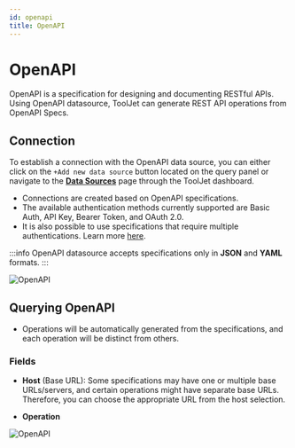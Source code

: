 ```yaml
---
id: openapi
title: OpenAPI
---
```


# OpenAPI


OpenAPI is a specification for designing and documenting RESTful APIs. Using OpenAPI datasource, ToolJet can generate REST API operations from OpenAPI Specs.

## Connection

To establish a connection with the OpenAPI data source, you can either click on the `+Add new data source` button located on the query panel or navigate to the **[Data Sources](/docs/data-sources/overview)** page through the ToolJet dashboard.

- Connections are created based on OpenAPI specifications.
- The available authentication methods currently supported are Basic Auth, API Key, Bearer Token, and OAuth 2.0.
- It is also possible to use specifications that require multiple authentications. Learn more [here](https://swagger.io/docs/specification/authentication/).

:::info
OpenAPI datasource accepts specifications only in **JSON** and **YAML** formats.
:::

<div style={{textAlign: 'center'}}>

<img className="screenshot-full" src="/img/datasource-reference/openapi/openapiconnect.gif" alt="OpenAPI" />

</div>

## Querying OpenAPI

- Operations will be automatically generated from the specifications, and each operation will be distinct from others.

### Fields

- **Host** (Base URL): Some specifications may have one or multiple base URLs/servers, and certain operations might have separate base URLs. Therefore, you can choose the appropriate URL from the host selection.

- **Operation**

<div style={{textAlign: 'center'}}>

<img className="screenshot-full" src="/img/datasource-reference/openapi/query.png" alt="OpenAPI" />

</div>
